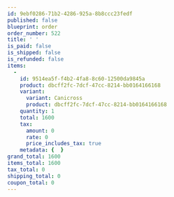 ```yaml
---
id: 9ebf0286-71b2-4286-925a-8b8ccc23fedf
published: false
blueprint: order
order_number: 522
title: ' '
is_paid: false
is_shipped: false
is_refunded: false
items:
  -
    id: 9514ea5f-f4b2-4fa8-8c60-12500da9845a
    product: dbcff2fc-7dcf-47cc-8214-bb0164166168
    variant:
      variant: Canicross
      product: dbcff2fc-7dcf-47cc-8214-bb0164166168
    quantity: 1
    total: 1600
    tax:
      amount: 0
      rate: 0
      price_includes_tax: true
    metadata: {  }
grand_total: 1600
items_total: 1600
tax_total: 0
shipping_total: 0
coupon_total: 0
---
```

